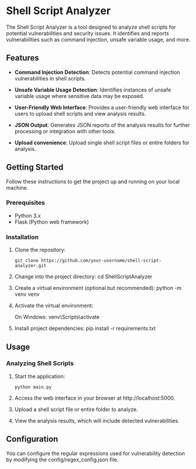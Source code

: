 # Shell Script Analyzer

The Shell Script Analyzer is a tool designed to analyze shell scripts for potential vulnerabilities and security issues. It identifies and reports vulnerabilities such as command injection, unsafe variable usage, and more.

## Features

- **Command Injection Detection**: Detects potential command injection vulnerabilities in shell scripts.

- **Unsafe Variable Usage Detection**: Identifies instances of unsafe variable usage where sensitive data may be exposed.

- **User-Friendly Web Interface**: Provides a user-friendly web interface for users to upload shell scripts and view analysis results.

- **JSON Output**: Generates JSON reports of the analysis results for further processing or integration with other tools.

- **Upload convenience**: Upload single shell script files or entire folders for analysis.

## Getting Started

Follow these instructions to get the project up and running on your local machine.

### Prerequisites

- Python 3.x
- Flask (Python web framework)

### Installation

1. Clone the repository:

   ```shell
   git clone https://github.com/your-username/shell-script-analyzer.git
   
2. Change into the project directory:
cd ShellScriptAnalyzer

3. Create a virtual environment (optional but recommended):
   python -m venv venv
   
4. Activate the virtual environment:

    On Windows:
venv\Scripts\activate

5. Install project dependencies:
pip install -r requirements.txt

## Usage

### Analyzing Shell Scripts

1. Start the application:

   ```shell
   python main.py
   
2. Access the web interface in your browser at http://localhost:5000.

3. Upload a shell script file or entire folder to analyze.

4. View the analysis results, which will include detected vulnerabilities.

## Configuration

You can configure the regular expressions used for vulnerability detection by modifying the config/regex_config.json file.

